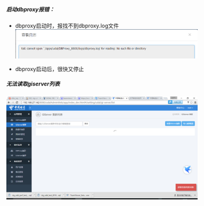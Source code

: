 ##### 启动dbproxy报错：
* dbproxy启动时，报找不到dbproxy.log文件
![](/assets/QQ截图20160927161108.png)

* dbproxy启动后，很快又停止

##### 无法读取giserver列表
![](/assets/QQ截图20160927161122.png)


#####
